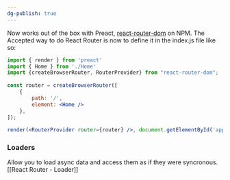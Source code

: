 ```yaml
---
dg-publish: true
---
```

Now works out of the box with Preact, [react-router-dom](https://www.npmjs.com/package/react-router-dom) on NPM.
The Accepted way to do React Router is now to define it in the index.js file like so:

```jsx
import { render } from 'preact'  
import { Home } from './Home'  
import {createBrowserRouter, RouterProvider} from "react-router-dom";  
  
const router = createBrowserRouter([  
	{  
		path: '/',  
		element: <Home />  
	},  
]);  
  
render(<RouterProvider router={router} />, document.getElementById('app') as HTMLElement)
```

### Loaders
Allow you to load async data and access them as if they were syncronous.
[[React Router - Loader]]